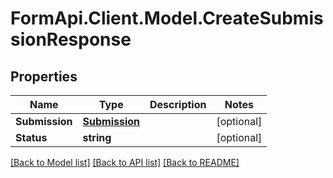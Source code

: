 # FormApi.Client.Model.CreateSubmissionResponse
## Properties

Name | Type | Description | Notes
------------ | ------------- | ------------- | -------------
**Submission** | [**Submission**](Submission.md) |  | [optional] 
**Status** | **string** |  | [optional] 

[[Back to Model list]](../README.md#documentation-for-models) [[Back to API list]](../README.md#documentation-for-api-endpoints) [[Back to README]](../README.md)

